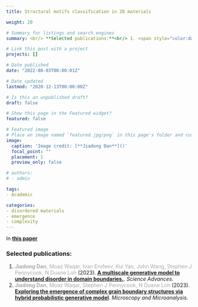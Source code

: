```yaml
---
title: Structural motifs classification in 2D materials

weight: 20

# Summary for listings and search engines
summary: <br/> **Selected publications:**<br/> 1. <span style="color:darkgray">**Jiadong Dan**, Moaz Waqar, Ivan Erofeev, Kui Yao, John Wang, Stephen J Pennycook, N Duane Loh</span> (2023). [**A multiscale generative model to understand disorder in domain boundaries.**](../../publication/dan-2023-generative-model/). *Science Advances*. <br/> 2. <span style="color:darkgray">**Jiadong Dan**, Moaz Waqar, Stephen J Pennycook, N Duane Loh</span> (2023). [**Exploring the emergence of complex grain boundary structures via hybrid probabilistic generative model**](../../publication/dan-2023-domain-boundary-mm/). *Microscopy and Microanalysis*. <br/>

# Link this post with a project
projects: []

# Date published
date: "2022-08-03T00:00:01Z"

# Date updated
lastmod: "2020-12-13T00:00:00Z"

# Is this an unpublished draft?
draft: false

# Show this page in the Featured widget?
featured: false

# Featured image
# Place an image named `featured.jpg/png` in this page's folder and customize its options here.
image:
  caption: 'Image credit: [**Jiadong Dan**]()'
  focal_point: ""
  placement: 1
  preview_only: false

# authors:
# - admin

tags:
- Academic

categories:
- disordered materials
- emergence
- complexity
---
```


In [**this paper**](../../publication/deng-2022-topological)

### Selected publications:
1. <span style="color:darkgray">**Jiadong Dan**, Moaz Waqar, Ivan Erofeev, Kui Yao, John Wang, Stephen J Pennycook, N Duane Loh</span> (2023). [**A multiscale generative model to understand disorder in domain boundaries.**](../../publication/dan-2023-generative-model/). *Science Advances*. <br/>
2. <span style="color:darkgray">**Jiadong Dan**, Moaz Waqar, Stephen J Pennycook, N Duane Loh</span> (2023). [**Exploring the emergence of complex grain boundary structures via hybrid probabilistic generative model**](../../publication/dan-2023-domain-boundary-mm/). *Microscopy and Microanalysis*. <br/>